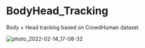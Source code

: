 # BodyHead_Tracking
Body + Head tracking based on CrowdHuman dataset 

![photo_2022-02-14_17-08-32](https://user-images.githubusercontent.com/78854637/153889962-651e7ae5-4206-4e44-ad71-cf313ddf1641.jpg)
